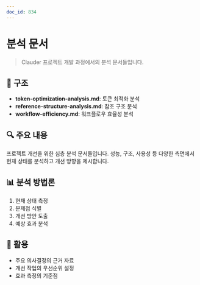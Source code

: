 ```yaml
---
doc_id: 834
---
```


# 분석 문서

> Clauder 프로젝트 개발 과정에서의 분석 문서들입니다.

## 📁 구조

- **token-optimization-analysis.md**: 토큰 최적화 분석
- **reference-structure-analysis.md**: 참조 구조 분석
- **workflow-efficiency.md**: 워크플로우 효율성 분석

## 🔍 주요 내용

프로젝트 개선을 위한 심층 분석 문서들입니다. 성능, 구조, 사용성 등 다양한 측면에서 현재 상태를 분석하고 개선 방향을 제시합니다.

## 📊 분석 방법론

1. 현재 상태 측정
2. 문제점 식별
3. 개선 방안 도출
4. 예상 효과 분석

## 📌 활용

- 주요 의사결정의 근거 자료
- 개선 작업의 우선순위 설정
- 효과 측정의 기준점